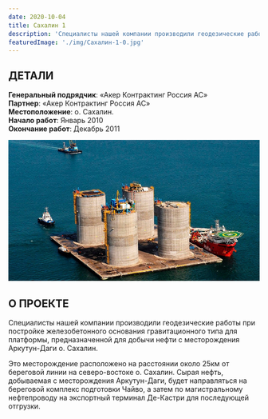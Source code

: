 ```yaml
---
date: 2020-10-04
title: Сахалин 1
description: 'Специалисты нашей компании производили геодезические работы при постройке железобетонного основания гравитационного типа для платформы.'
featuredImage: './img/Сахалин-1-0.jpg'
---
```


## ДЕТАЛИ

**Генеральный подрядчик**: «Акер Контрактинг Россия АС»  
**Партнер**: «Акер Контрактинг Россия АС»  
**Местоположение**: о. Сахалин.  
**Начало работ**: Январь 2010  
**Окончание работ**: Декабрь 2011

![Сахалин 1](./img/Сахалин-1-1.jpeg)

## О ПРОЕКТЕ

Специалисты нашей компании производили геодезические работы при постройке железобетонного основания гравитационного типа для платформы, предназначенной для добычи нефти с месторождения Аркутун-Даги о. Сахалин.

Это месторождение расположено на расстоянии около 25км от береговой линии на северо-востоке о. Сахалин. Сырая нефть, добываемая с месторождения Аркутун-Даги, будет направляться на береговой комплекс подготовки Чайво, а затем по магистральному нефтепроводу на экспортный терминал Де-Кастри для последующей отгрузки.
